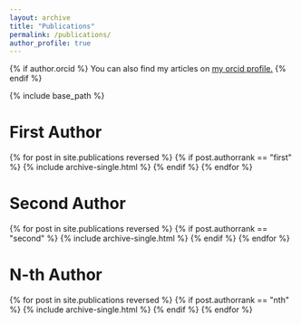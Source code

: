 ```yaml
---
layout: archive
title: "Publications"
permalink: /publications/
author_profile: true
---
```


{% if author.orcid %}
  You can also find my articles on <u><a href="{{author.orcid}}">my orcid profile</a>.</u>
{% endif %}

{% include base_path %}

First Author
===
{% for post in site.publications reversed %}
    {% if post.authorrank == "first" %}
      {% include archive-single.html %}
    {% endif %}
{% endfor %}

Second Author
===
{% for post in site.publications reversed %}
    {% if post.authorrank == "second" %}
      {% include archive-single.html %}
    {% endif %}
{% endfor %}


N-th Author
===
{% for post in site.publications reversed %}
    {% if post.authorrank == "nth" %}
      {% include archive-single.html %}
    {% endif %}
{% endfor %}

